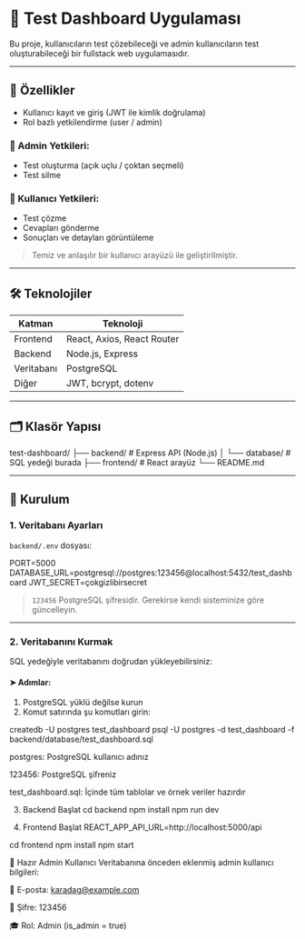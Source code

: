 # 🧪 Test Dashboard Uygulaması

Bu proje, kullanıcıların test çözebileceği ve admin kullanıcıların test oluşturabileceği bir fullstack web uygulamasıdır.

---

## 🚀 Özellikler

- Kullanıcı kayıt ve giriş (JWT ile kimlik doğrulama)
- Rol bazlı yetkilendirme (user / admin)

### 👤 Admin Yetkileri:
- Test oluşturma (açık uçlu / çoktan seçmeli)
- Test silme

### 👤 Kullanıcı Yetkileri:
- Test çözme
- Cevapları gönderme
- Sonuçları ve detayları görüntüleme

> Temiz ve anlaşılır bir kullanıcı arayüzü ile geliştirilmiştir.

---

## 🛠️ Teknolojiler

| Katman     | Teknoloji                     |
|------------|-------------------------------|
| Frontend   | React, Axios, React Router    |
| Backend    | Node.js, Express              |
| Veritabanı | PostgreSQL                    |
| Diğer      | JWT, bcrypt, dotenv           |

---

## 🗂️ Klasör Yapısı
test-dashboard/
├── backend/ # Express API (Node.js)
│ └── database/ # SQL yedeği burada
├── frontend/ # React arayüz
└── README.md


---

## 🔧 Kurulum

### 1. Veritabanı Ayarları

`backend/.env` dosyası:

PORT=5000
DATABASE_URL=postgresql://postgres:123456@localhost:5432/test_dashboard
JWT_SECRET=çokgizlibirsecret

> `123456` PostgreSQL şifresidir. Gerekirse kendi sisteminize göre güncelleyin.

---

### 2. Veritabanını Kurmak

SQL yedeğiyle veritabanını doğrudan yükleyebilirsiniz:

#### ➤ Adımlar:

1. PostgreSQL yüklü değilse kurun
2. Komut satırında şu komutları girin:


createdb -U postgres test_dashboard
psql -U postgres -d test_dashboard -f backend/database/test_dashboard.sql

postgres: PostgreSQL kullanıcı adınız

123456: PostgreSQL şifreniz

test_dashboard.sql: İçinde tüm tablolar ve örnek veriler hazırdır

3. Backend Başlat
cd backend
npm install
npm run dev

4. Frontend Başlat
REACT_APP_API_URL=http://localhost:5000/api

cd frontend
npm install
npm start


👤 Hazır Admin Kullanıcı
Veritabanına önceden eklenmiş admin kullanıcı bilgileri:

📧 E-posta: karadag@example.com

🔑 Şifre: 123456

🎓 Rol: Admin (is_admin = true)
